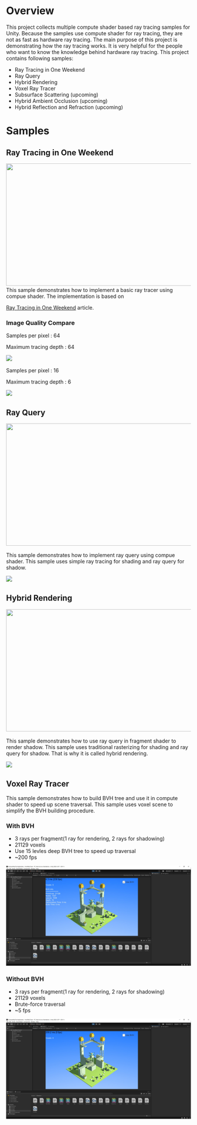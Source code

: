 # Overview

This project collects multiple compute shader based ray tracing samples for Unity. Because the samples use compute shader for ray tracing, they are not as fast as hardware ray tracing. The main purpose of this project is demonstrating how the ray tracing works. It is very helpful for the people who want to know the knowledge behind hardware ray tracing. This project contains following samples:

- Ray Tracing in One Weekend
- Ray Query
- Hybrid Rendering
- Voxel Ray Tracer
- Subsurface Scattering (upcoming)
- Hybrid Ambient Occlusion (upcoming)
- Hybrid Reflection and Refraction (upcoming)

# Samples

## Ray Tracing in One Weekend 
<img src="./Screenshot.gif" height="333px" width="640px" >
This sample demonstrates how to implement a basic ray tracer using compue shader. The implementation is based on

[Ray Tracing in One Weekend](https://raytracing.github.io/books/RayTracingInOneWeekend.html) article.

### Image Quality Compare

Samples per pixel  : 64

Maximum tracing depth : 64

![](Screenshot_64x64.jpg)


Samples per pixel  : 16

Maximum tracing depth : 6

![](Screenshot.jpg)

## Ray Query
<img src="./RayQuery_Screenshot.gif" height="333px" width="640px" >

This sample demonstrates how to implement ray query using compue shader. This sample uses simple ray tracing for shading and ray query for shadow.

![](RayQuery_Screenshot.jpg)

## Hybrid Rendering
<img src="./HybridRendering_Screenshot.gif" height="333px" width="640px" >

This sample demonstrates how to use ray query in fragment shader to render shadow. This sample uses traditional rasterizing for shading and ray query for shadow. That is why it is called hybrid rendering.

![](HybridRendering_Screenshot.jpg)


## Voxel Ray Tracer 
This sample demonstrates how to build BVH tree and use it in compute shader to speed up scene traversal. This sample uses voxel scene to simplify the BVH building procedure.  

### With BVH

- 3 rays per fragment(1 ray for rendering, 2 rays for shadowing)
- 21129 voxels
- Use 15 levles deep BVH tree to speed up traversal
- ~200 fps

![](VoxelRayTracer_BVH.jpg)

### Without BVH

- 3 rays per fragment(1 ray for rendering, 2 rays for shadowing)
- 21129 voxels
- Brute-force traversal
- ~5 fps

![](VoxelRayTracer_BruteForce.jpg)




 
